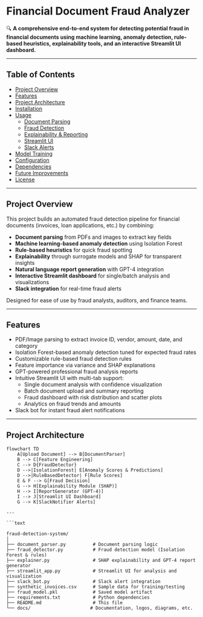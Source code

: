 # Financial Document Fraud Analyzer

🔍 **A comprehensive end-to-end system for detecting potential fraud in financial documents using machine learning, anomaly detection, rule-based heuristics, explainability tools, and an interactive Streamlit UI dashboard.**

---

## Table of Contents
- [Project Overview](#project-overview)
- [Features](#features)
- [Project Architecture](#project-architecture)
- [Installation](#installation)
- [Usage](#usage)
  - [Document Parsing](#document-parsing)
  - [Fraud Detection](#fraud-detection)
  - [Explainability & Reporting](#explainability--reporting)
  - [Streamlit UI](#streamlit-ui)
  - [Slack Alerts](#slack-alerts)
- [Model Training](#model-training)
- [Configuration](#configuration)
- [Dependencies](#dependencies)
- [Future Improvements](#future-improvements)
- [License](#license)

---

## Project Overview

This project builds an automated fraud detection pipeline for financial documents (invoices, loan applications, etc.) by combining:

- **Document parsing** from PDFs and images to extract key fields
- **Machine learning-based anomaly detection** using Isolation Forest
- **Rule-based heuristics** for quick fraud spotting
- **Explainability** through surrogate models and SHAP for transparent insights
- **Natural language report generation** with GPT-4 integration
- **Interactive Streamlit dashboard** for single/batch analysis and visualizations
- **Slack integration** for real-time fraud alerts

Designed for ease of use by fraud analysts, auditors, and finance teams.

---

## Features

- PDF/Image parsing to extract invoice ID, vendor, amount, date, and category
- Isolation Forest-based anomaly detection tuned for expected fraud rates
- Customizable rule-based fraud detection rules
- Feature importance via variance and SHAP explanations
- GPT-powered professional fraud analysis reports
- Intuitive Streamlit UI with multi-tab support:
  - Single document analysis with confidence visualization
  - Batch document upload and summary reporting
  - Fraud dashboard with risk distribution and scatter plots
  - Analytics on fraud trends and amounts
- Slack bot for instant fraud alert notifications

---

## Project Architecture

```mermaid
flowchart TD
    A[Upload Document] --> B[DocumentParser]
    B --> C[Feature Engineering]
    C --> D{FraudDetector}
    D -->|IsolationForest| E[Anomaly Scores & Predictions]
    D -->|RuleBasedDetector| F[Rule Scores]
    E & F --> G[Fraud Decision]
    G --> H[Explainability Module (SHAP)]
    H --> I[ReportGenerator (GPT-4)]
    I --> J[Streamlit UI Dashboard]
    G --> K[SlackNotifier Alerts]

---

```text

fraud-detection-system/
│
├── document_parser.py          # Document parsing logic
├── fraud_detector.py           # Fraud detection model (Isolation Forest & rules)
├── explainer.py                # SHAP explainability and GPT-4 report generator
├── streamlit_app.py            # Streamlit UI for analysis and visualization
├── slack_bot.py                # Slack alert integration
├── synthetic_invoices.csv      # Sample data for training/testing
├── fraud_model.pkl             # Saved model artifact
├── requirements.txt            # Python dependencies
├── README.md                   # This file
└── docs/                      # Documentation, logos, diagrams, etc.

```
